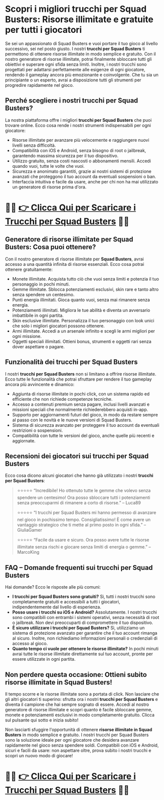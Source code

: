 <h1>Scopri i migliori trucchi per Squad Busters: Risorse illimitate e gratuite per tutti i giocatori</h1>

<p>Se sei un appassionato di Squad Busters e vuoi portare il tuo gioco al livello successivo, sei nel posto giusto. I nostri <strong>trucchi per Squad Busters</strong> ti permettono di ottenere risorse illimitate in modo semplice e gratuito. Con il nostro generatore di risorse illimitate, potrai finalmente sbloccare tutti gli obiettivi e superare ogni sfida senza limiti. Inoltre, i nostri trucchi sono progettati per adattarsi perfettamente alle esigenze di ogni giocatore, rendendo il gameplay ancora più emozionante e coinvolgente. Che tu sia un principiante o un esperto, avrai a disposizione tutti gli strumenti per progredire rapidamente nel gioco.</p>

<h2>Perché scegliere i nostri trucchi per Squad Busters?</h2>
<p>La nostra piattaforma offre i migliori <strong>trucchi per Squad Busters</strong> che puoi trovare online. Ecco cosa rende i nostri strumenti indispensabili per ogni giocatore:</p>
<ul>
  <li>Risorse illimitate per avanzare più velocemente e raggiungere nuovi livelli senza difficoltà.</li>
  <li>Compatibilità con iOS e Android, senza bisogno di root o jailbreak, garantendo massima sicurezza per il tuo dispositivo.</li>
  <li>Utilizzo gratuito, senza costi nascosti o abbonamenti mensili. Accedi quando vuoi, tutte le volte che vuoi.</li>
  <li>Sicurezza e anonimato garantiti, grazie ai nostri sistemi di protezione avanzati che proteggono il tuo account da eventuali sospensioni o ban.</li>
  <li>Interfaccia intuitiva e facile da usare, anche per chi non ha mai utilizzato un generatore di risorse prima d'ora.</li>
</ul>

# 🔴🔴 **[👉 Clicca Qui per Scaricare i Trucchi per Squad Busters](https://rebrand.ly/SwiperGames)** 🔴🔴

<h2>Generatore di risorse illimitate per Squad Busters: Cosa puoi ottenere?</h2>
<p>Con il nostro generatore di risorse illimitate per <strong>Squad Busters</strong>, avrai accesso a una quantità infinita di risorse essenziali. Ecco cosa potrai ottenere gratuitamente:</p>
<ul>
  <li>Monete illimitate. Acquista tutto ciò che vuoi senza limiti e potenzia il tuo personaggio in pochi minuti.</li>
  <li>Gemme illimitate. Sblocca potenziamenti esclusivi, skin rare e tanto altro senza spendere un centesimo.</li>
  <li>Punti energia illimitati. Gioca quanto vuoi, senza mai rimanere senza energia.</li>
  <li>Potenziamenti illimitati. Migliora le tue abilità e diventa un avversario imbattibile in ogni partita.</li>
  <li>Skin esclusive illimitate. Personalizza il tuo personaggio con look unici che solo i migliori giocatori possono ottenere.</li>
  <li>Armi illimitate. Accedi a un arsenale infinito e scegli le armi migliori per ogni missione.</li>
  <li>Oggetti speciali illimitati. Ottieni bonus, strumenti e oggetti rari senza dover aspettare o pagare.</li>
</ul>

<h2>Funzionalità dei trucchi per Squad Busters</h2>
<p>I nostri <strong>trucchi per Squad Busters</strong> non si limitano a offrire risorse illimitate. Ecco tutte le funzionalità che potrai sfruttare per rendere il tuo gameplay ancora più avvincente e dinamico:</p>
<ul>
  <li>Aggiunta di risorse illimitate in pochi click, con un sistema rapido ed efficiente che non richiede competenze tecniche.</li>
  <li>Accesso a contenuti premium senza pagare, inclusi livelli avanzati e missioni speciali che normalmente richiederebbero acquisti in-app.</li>
  <li>Supporto per aggiornamenti futuri del gioco, in modo da restare sempre al passo con le novità e le nuove versioni di Squad Busters.</li>
  <li>Sistema di sicurezza avanzato per proteggere il tuo account da eventuali restrizioni o sospensioni.</li>
  <li>Compatibilità con tutte le versioni del gioco, anche quelle più recenti e aggiornate.</li>
</ul>

<h2>Recensioni dei giocatori sui trucchi per Squad Busters</h2>
<p>Ecco cosa dicono alcuni giocatori che hanno già utilizzato i nostri <strong>trucchi per Squad Busters</strong>:</p>
<blockquote>
  <p>⭐⭐⭐⭐⭐ “Incredibile! Ho ottenuto tutte le gemme che volevo senza spendere un centesimo! Ora posso sbloccare tutti i potenziamenti senza preoccuparmi di rimanere a corto di risorse.” – Luca89</p>
  <p>⭐⭐⭐⭐⭐ “I trucchi per Squad Busters mi hanno permesso di avanzare nel gioco in pochissimo tempo. Consigliatissimo! È come avere un vantaggio strategico che ti mette al primo posto in ogni sfida.” – GiuliaGamer</p>
  <p>⭐⭐⭐⭐⭐ “Facile da usare e sicuro. Ora posso avere tutte le risorse illimitate senza rischi e giocare senza limiti di energia o gemme.” – MarcoKing</p>
</blockquote>

<h2>FAQ – Domande frequenti sui trucchi per Squad Busters</h2>
<p>Hai domande? Ecco le risposte alle più comuni:</p>
<ul>
  <li><strong>I trucchi per Squad Busters sono gratuiti?</strong> Sì, tutti i nostri trucchi sono completamente gratuiti e accessibili a tutti i giocatori, indipendentemente dal livello di esperienza.</li>
  <li><strong>Posso usare i trucchi su iOS e Android?</strong> Assolutamente. I nostri trucchi sono compatibili con entrambi i sistemi operativi, senza necessità di root o jailbreak. Non devi preoccuparti di compromettere il tuo dispositivo.</li>
  <li><strong>È sicuro utilizzare i trucchi per Squad Busters?</strong> Sì, utilizziamo un sistema di protezione avanzato per garantire che il tuo account rimanga al sicuro. Inoltre, non richiediamo informazioni personali o credenziali di accesso al gioco.</li>
  <li><strong>Quanto tempo ci vuole per ottenere le risorse illimitate?</strong> In pochi minuti avrai tutte le risorse illimitate direttamente sul tuo account, pronte per essere utilizzate in ogni partita.</li>
</ul>

<h2>Non perdere questa occasione: Ottieni subito risorse illimitate in Squad Busters!</h2>
<p>Il tempo scorre e le risorse illimitate sono a portata di click. Non lasciare che gli altri giocatori ti superino: sfrutta ora i nostri <strong>trucchi per Squad Busters</strong> e diventa il campione che hai sempre sognato di essere. Accedi al nostro generatore di risorse illimitate e scopri quanto è facile sbloccare gemme, monete e potenziamenti esclusivi in modo completamente gratuito. Clicca sul pulsante qui sotto e inizia subito!</p>

<p>Non lasciarti sfuggire l'opportunità di ottenere <strong>risorse illimitate in Squad Busters</strong> in modo semplice e gratuito. I nostri trucchi per Squad Busters sono la soluzione ideale per ogni giocatore che desidera avanzare rapidamente nel gioco senza spendere soldi. Compatibili con iOS e Android, sicuri e facili da usare: non aspettare oltre, prova subito i nostri trucchi e scopri un nuovo modo di giocare!</p>

# 🔴🔴 **[👉 Clicca Qui per Scaricare i Trucchi per Squad Busters](https://rebrand.ly/SwiperGames)** 🔴🔴

